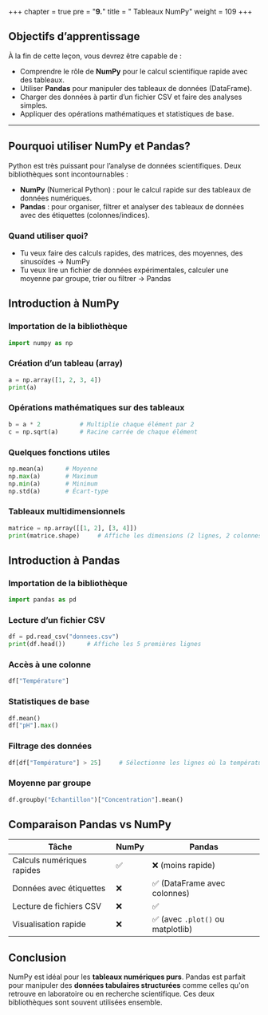 +++
chapter = true
pre = "<b>9.</b>"
title = " Tableaux NumPy"
weight = 109
+++
 

## Objectifs d’apprentissage

À la fin de cette leçon, vous devrez être capable de :

* Comprendre le rôle de **NumPy** pour le calcul scientifique rapide avec des tableaux.
* Utiliser **Pandas** pour manipuler des tableaux de données (DataFrame).
* Charger des données à partir d’un fichier CSV et faire des analyses simples.
* Appliquer des opérations mathématiques et statistiques de base.

---

## Pourquoi utiliser NumPy et Pandas?

Python est très puissant pour l’analyse de données scientifiques. Deux bibliothèques sont incontournables :

* **NumPy** (Numerical Python) : pour le calcul rapide sur des tableaux de données numériques.
* **Pandas** : pour organiser, filtrer et analyser des tableaux de données avec des étiquettes (colonnes/indices).

### Quand utiliser quoi?

* Tu veux faire des calculs rapides, des matrices, des moyennes, des sinusoïdes → NumPy
* Tu veux lire un fichier de données expérimentales, calculer une moyenne par groupe, trier ou filtrer → Pandas


## Introduction à NumPy

### Importation de la bibliothèque

```python
import numpy as np
```

### Création d’un tableau (array)

```python
a = np.array([1, 2, 3, 4])
print(a)
```

### Opérations mathématiques sur des tableaux

```python
b = a * 2           # Multiplie chaque élément par 2
c = np.sqrt(a)      # Racine carrée de chaque élément
```

### Quelques fonctions utiles

```python
np.mean(a)      # Moyenne
np.max(a)       # Maximum
np.min(a)       # Minimum
np.std(a)       # Écart-type
```

### Tableaux multidimensionnels

```python
matrice = np.array([[1, 2], [3, 4]])
print(matrice.shape)     # Affiche les dimensions (2 lignes, 2 colonnes)
```


## Introduction à Pandas

### Importation de la bibliothèque

```python
import pandas as pd
```

### Lecture d’un fichier CSV

```python
df = pd.read_csv("donnees.csv")
print(df.head())      # Affiche les 5 premières lignes
```

### Accès à une colonne

```python
df["Température"]
```

### Statistiques de base

```python
df.mean()
df["pH"].max()
```

### Filtrage des données

```python
df[df["Température"] > 25]     # Sélectionne les lignes où la température dépasse 25
```

### Moyenne par groupe

```python
df.groupby("Échantillon")["Concentration"].mean()
```


## Comparaison Pandas vs NumPy

| Tâche                      | NumPy | Pandas                           |
| -------------------------- | ----- | -------------------------------- |
| Calculs numériques rapides | ✅     | ❌ (moins rapide)                 |
| Données avec étiquettes    | ❌     | ✅ (DataFrame avec colonnes)      |
| Lecture de fichiers CSV    | ❌     | ✅                                |
| Visualisation rapide       | ❌     | ✅ (avec `.plot()` ou matplotlib) |


## Conclusion

NumPy est idéal pour les **tableaux numériques purs**. Pandas est parfait pour manipuler des **données tabulaires structurées** comme celles qu'on retrouve en laboratoire ou en recherche scientifique. Ces deux bibliothèques sont souvent utilisées ensemble.

